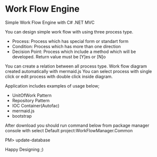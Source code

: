 # Work Flow Engine
Simple Work Flow Engine with C# .NET MVC

You can design simple work flow with using three process type.
* Process: Process which has special form or standart form
* Condition: Process which has more than one direction
* Decision Point: Process which include a method which will be developed. Return value must be [Y]es or [N]o

You can create a relation between all process type. Work flow diagram created automatically with mermaid.js 
You can select process with single click or edit process with double click inside diagram.

Application includes examples of usage below;
* UnitOfWork Pattern
* Repository Pattern
* IOC Container(Autofac)
* mermaid.js
* bootstrap


After download you should run command below from package manager console with select Default project:WorkFlowManager.Common

PM> update-database

Happy Designing ;)
